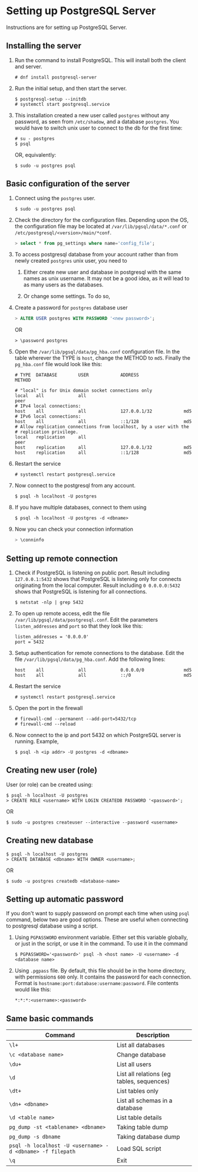 # Setting up PostgreSQL Server

Instructions are for setting up PostgreSQL Server.

## Installing the server

1. Run the command to install PostgreSQL. This will install both the client and server.

   ```
   # dnf install postgresql-server
   ```

2. Run the initial setup, and then start the server.

   ```
   $ postgresql-setup --initdb
   # systemctl start postgresql.service
   ```

3. This installation created a new user called `postgres` without any password, as seen from `/etc/shadow`, and a database `postgres`. You would have to switch unix user to connect to the db for the first time:

   ```
   # su - postgres
   $ psql
   ```

   OR, equivalently:

   ```
   $ sudo -u postgres psql
   ```

## Basic configuration of the server

1. Connect using the `postgres` user.

   ```
   $ sudo -u postgres psql
   ```

2. Check the directory for the configuration files. Depending upon the OS, the configuration file may be located at `/var/lib/pgsql/data/*.conf` or `/etc/postgresql/<version>/main/*conf`.

   ```sql
   > select * from pg_settings where name='config_file';
   ```

3. To access postgresql database from your account rather than from newly created `postgres` unix user, you need to

   1. Either create new user and database in postgresql with the same names as unix username. It may not be a good idea, as it will lead to as many users as the databases.

   2. Or change some settings. To do so,

4. Create a password for `postgres` database user

   ```sql
   > ALTER USER postgres WITH PASSWORD '<new password>';
   ```

   OR

   ```
   > \password postgres
   ```

5. Open the `/var/lib/pgsql/data/pg_hba.conf` configuration file. In the table wherever the TYPE is `host`, change the METHOD to `md5`. Finally the `pg_hba.conf` file would look like this:

   ```
   # TYPE  DATABASE        USER            ADDRESS                 METHOD

   # "local" is for Unix domain socket connections only
   local   all             all                                     peer
   # IPv4 local connections:
   host    all             all             127.0.0.1/32            md5
   # IPv6 local connections:
   host    all             all             ::1/128                 md5
   # Allow replication connections from localhost, by a user with the
   # replication privilege.
   local   replication     all                                     peer
   host    replication     all             127.0.0.1/32            md5
   host    replication     all             ::1/128                 md5
   ```

6. Restart the service

   ```
   # systemctl restart postgresql.service
   ```

7. Now connect to the postgresql from any account.

   ```
   $ psql -h localhost -U postgres
   ```

8. If you have multiple databases, connect to them using

   ```
   $ psql -h localhost -U postgres -d <dbname>
   ```

9. Now you can check your connection information

   ```sql
   > \conninfo
   ```

## Setting up remote connection

1. Check if PostgreSQL is listening on public port. Result including `127.0.0.1:5432` shows that PostgreSQL is listening only for connects originating from the local computer. Result including `0 0.0.0.0:5432` shows that PostgreSQL is listening for all connections.

   ```
   $ netstat -nlp | grep 5432
   ```

2. To open up remote access, edit the file `/var/lib/pgsql/data/postgresql.conf`. Edit the parameters `listen_addresses` and `port` so that they look like this:

   ```
   listen_addresses = '0.0.0.0'
   port = 5432
   ```

3. Setup authentication for remote connections to the database. Edit the file `/var/lib/pgsql/data/pg_hba.conf`. Add the following lines:

   ```
   host    all             all             0.0.0.0/0               md5
   host    all             all             ::/0                    md5
   ```

4. Restart the service

   ```
   # systemctl restart postgresql.service
   ```

5. Open the port in the firewall

   ```
   # firewall-cmd --permanent --add-port=5432/tcp
   # firewall-cmd --reload
   ```

6. Now connect to the ip and port 5432 on which PostgreSQL server is running. Example,

   ```
   $ psql -h <ip addr> -U postgres -d <dbname>
   ```

## Creating new user (role)

User (or role) can be created using:

```
$ psql -h localhost -U postgres
> CREATE ROLE <username> WITH LOGIN CREATEDB PASSWORD '<password>';
```

OR

```
$ sudo -u postgres createuser --interactive --password <username>
```

## Creating new database

```
$ psql -h localhost -U postgres
> CREATE DATABASE <dbname> WITH OWNER <username>;
```

OR

```
$ sudo -u postgres createdb <database-name>
```

## Setting up automatic password

If you don't want to supply password on prompt each time when using `psql` command, below two are good options. These are useful when connecting to postgresql database using a script.

1. Using `PGPASSWORD` environment variable. Either set this variable globally, or just in the script, or use it in the command. To use it in the command

   ```
   $ PGPASSWORD='<password>' psql -h <host name> -U <username> -d <database name>
   ```

2. Using `.pgpass` file. By default, this file should be in the home directory, with permissions `600` only. It contains the password for each connection. Format is `hostname:port:database:username:password`. File contents would like this:

   ```
   *:*:*:<username>:<password>
   ```

## Same basic commands

| Command                                                   | Description                               |
| --------------------------------------------------------- | ----------------------------------------- |
| `\l+`                                                     | List all databases                        |
| `\c <database name>`                                      | Change database                           |
| `\du+`                                                    | List all users                            |
| `\d`                                                      | List all relations (eg tables, sequences) |
| `\dt+`                                                    | List tables only                          |
| `\dn+ <dbname>`                                           | List all schemas in a database            |
| `\d <table name>`                                         | List table details                        |
| `pg_dump -st <tablename> <dbname>`                        | Taking table dump                         |
| `pg_dump -s dbname`                                       | Taking database dump                      |
| `psql -h localhost -U <username> -d <dbname> -f filepath` | Load SQL script                           |
| `\q`                                                      | Exit                                      |
